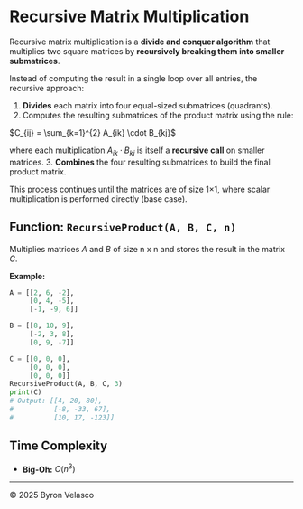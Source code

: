 # **Recursive Matrix Multiplication**

Recursive matrix multiplication is a **divide and conquer algorithm** that multiplies two square matrices by **recursively breaking them into smaller submatrices**.

Instead of computing the result in a single loop over all entries, the recursive approach:

1. **Divides** each matrix into four equal-sized submatrices (quadrants).
2. Computes the resulting submatrices of the product matrix using the rule: 

$C_{ij} = \sum_{k=1}^{2} A_{ik} \cdot B_{kj}$  

   where each multiplication $A_{ik} \cdot B_{kj}$ is itself a **recursive call** on smaller matrices.
3. **Combines** the four resulting submatrices to build the final product matrix.

This process continues until the matrices are of size 1×1, where scalar multiplication is performed directly (base case).

## **Function:** `RecursiveProduct(A, B, C, n)`

Multiplies matrices $A$ and $B$ of size n x n and stores the result in the matrix $C$.

**Example:**
```python
A = [[2, 6, -2],
     [0, 4, -5],
     [-1, -9, 6]]

B = [[8, 10, 9],
     [-2, 3, 8],
     [0, 9, -7]]

C = [[0, 0, 0],
     [0, 0, 0],
     [0, 0, 0]]
RecursiveProduct(A, B, C, 3)
print(C)
# Output: [[4, 20, 80],
#          [-8, -33, 67],
#          [10, 17, -123]]
```

## **Time Complexity**

- **Big-Oh:** $O(n^3)$

---

© 2025 Byron Velasco
